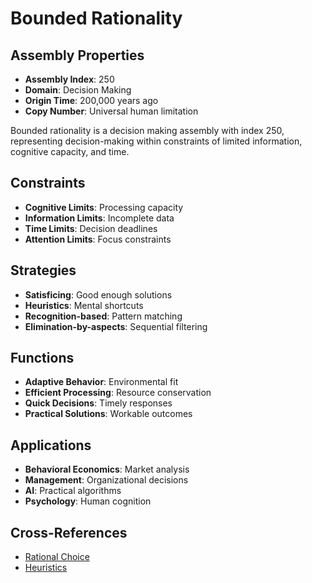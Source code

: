 # Bounded Rationality

## Assembly Properties
- **Assembly Index**: 250
- **Domain**: Decision Making
- **Origin Time**: 200,000 years ago
- **Copy Number**: Universal human limitation

Bounded rationality is a decision making assembly with index 250, representing decision-making within constraints of limited information, cognitive capacity, and time.

## Constraints
- **Cognitive Limits**: Processing capacity
- **Information Limits**: Incomplete data
- **Time Limits**: Decision deadlines
- **Attention Limits**: Focus constraints

## Strategies
- **Satisficing**: Good enough solutions
- **Heuristics**: Mental shortcuts
- **Recognition-based**: Pattern matching
- **Elimination-by-aspects**: Sequential filtering

## Functions
- **Adaptive Behavior**: Environmental fit
- **Efficient Processing**: Resource conservation
- **Quick Decisions**: Timely responses
- **Practical Solutions**: Workable outcomes

## Applications
- **Behavioral Economics**: Market analysis
- **Management**: Organizational decisions
- **AI**: Practical algorithms
- **Psychology**: Human cognition

## Cross-References
- [Rational Choice](/domains/cognitive/decision_making/rational_choice.md)
- [Heuristics](/domains/cognitive/reasoning/heuristics.md)